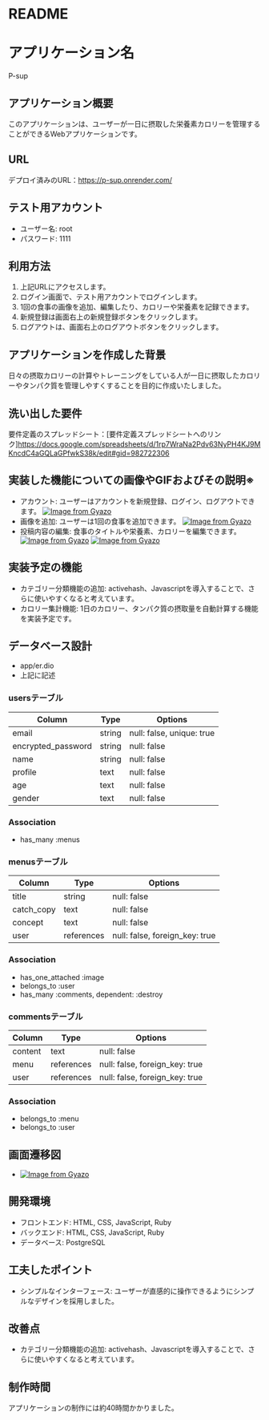 # README

# アプリケーション名
P-sup

## アプリケーション概要
このアプリケーションは、ユーザーが一日に摂取した栄養素カロリーを管理することができるWebアプリケーションです。

## URL
デプロイ済みのURL：https://p-sup.onrender.com/

## テスト用アカウント
- ユーザー名: root
- パスワード: 1111

## 利用方法
1. 上記URLにアクセスします。
2. ログイン画面で、テスト用アカウントでログインします。
3. 1回の食事の画像を追加、編集したり、カロリーや栄養素を記録できます。
4. 新規登録は画面右上の新規登録ボタンをクリックします。
5. ログアウトは、画面右上のログアウトボタンをクリックします。

## アプリケーションを作成した背景
日々の摂取カロリーの計算やトレーニングをしている人が一日に摂取したカロリーやタンパク質を管理しやすくすることを目的に作成いたしました。

## 洗い出した要件
要件定義のスプレッドシート：[要件定義スプレッドシートへのリンク]https://docs.google.com/spreadsheets/d/1rp7WraNa2Pdv63NyPH4KJ9MKncdC4aGQLaGPfwkS38k/edit#gid=982722306

## 実装した機能についての画像やGIFおよびその説明※
- アカウント: ユーザーはアカウントを新規登録、ログイン、ログアウトできます。
[![Image from Gyazo](https://i.gyazo.com/14873210f7c38330becd98f12d3ff090.png)](https://gyazo.com/14873210f7c38330becd98f12d3ff090)
- 画像を追加: ユーザーは1回の食事を追加できます。
[![Image from Gyazo](https://i.gyazo.com/c49eee6a9b54e5db511587e3e92cd570.png)](https://gyazo.com/c49eee6a9b54e5db511587e3e92cd570)
- 投稿内容の編集: 食事のタイトルや栄養素、カロリーを編集できます。
[![Image from Gyazo](https://i.gyazo.com/3c842609138ce75b9d347639ca9e63fa.png)](https://gyazo.com/3c842609138ce75b9d347639ca9e63fa)
[![Image from Gyazo](https://i.gyazo.com/48041ffeb7992cde110e387012440fd1.png)](https://gyazo.com/48041ffeb7992cde110e387012440fd1)

## 実装予定の機能
- カテゴリー分類機能の追加: activehash、Javascriptを導入することで、さらに使いやすくなると考えています。
- カロリー集計機能: 1日のカロリー、タンパク質の摂取量を自動計算する機能を実装予定です。

## データベース設計
- app/er.dio
- 上記に記述


### usersテーブル

| Column             | Type    | Options                    |
| ------------------ | ------- | -------------------------- |
| email              | string  | null: false, unique: true  | 
| encrypted_password | string  | null: false                | 
| name               | string  | null: false                |
| profile            | text    | null: false                |
| age                | text    | null: false                |
| gender             | text    | null: false                |

### Association
- has_many :menus

### menusテーブル

| Column             | Type    | Options                         |
| ------------------ | ------- | ------------------------------- |
| title              | string  | null: false                     |
| catch_copy         | text    | null: false                     |
| concept            | text    | null: false                     |
| user               | references  | null: false, foreign_key: true  |

### Association
- has_one_attached :image
- belongs_to :user
- has_many :comments, dependent: :destroy

### commentsテーブル

| Column             | Type    | Options                         |
| ------------------ | ------- | ------------------------------- |
| content            | text    | null: false                     |
| menu               | references  | null: false, foreign_key: true  |
| user               | references  | null: false, foreign_key: true  |

### Association
- belongs_to :menu
- belongs_to :user

## 画面遷移図
- [![Image from Gyazo](https://i.gyazo.com/50fe04facf57d4d50a1fa3c868608ec2.png)](https://gyazo.com/50fe04facf57d4d50a1fa3c868608ec2)

## 開発環境
- フロントエンド: HTML, CSS, JavaScript, Ruby
- バックエンド: HTML, CSS, JavaScript, Ruby
- データベース: PostgreSQL

## 工夫したポイント
- シンプルなインターフェース: ユーザーが直感的に操作できるようにシンプルなデザインを採用しました。

## 改善点
- カテゴリー分類機能の追加: activehash、Javascriptを導入することで、さらに使いやすくなると考えています。

## 制作時間
アプリケーションの制作には約40時間かかりました。